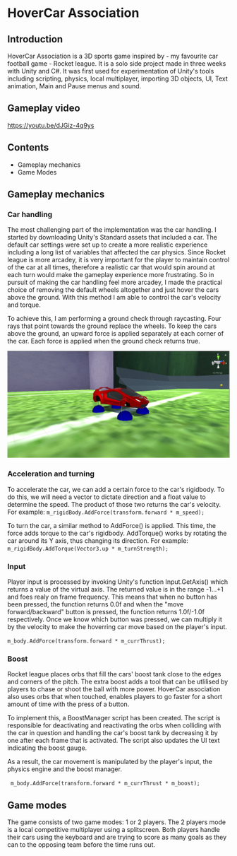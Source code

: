 # HoverCar Association #

## Introduction ##
HoverCar Association is a 3D sports game inspired by - my favourite car football game - Rocket league. It is a solo side project made in three weeks with Unity and C#. It was first used for experimentation of Unity's tools including scripting, physics, local multiplayer, importing 3D objects, UI, Text animation, Main and Pause menus and sound.


## Gameplay video ##

https://youtu.be/dJGiz-4q9ys

## Contents ##

* Gameplay mechanics
* Game Modes

## Gameplay mechanics ##

### Car handling ###
The most challenging part of the implementation was the car handling. I started by downloading Unity's Standard assets that included a car. The default car settings were set up to create a more realistic experience including a long list of variables that affected the car physics. Since Rocket league is more arcadey, it is very important for the player to maintain control of the car at all times, therefore a realistic car that would spin around at each turn would make the gameplay experience more frustrating. So in pursuit of making the car handling feel more arcadey, I made the practical choice of removing the default wheels altogether and just hover the cars above the ground. With this method I am able to control the car's velocity and torque. 

To achieve this, I am performing a ground check through raycasting. Four rays that point towards the ground replace the wheels. To keep the cars above the ground, an upward force is applied separately at each corner of the car. Each force is applied when the ground check returns true.

![ScreenShot](https://github.com/hristomanos/HoverCarAssociation/blob/master/HoverCar.png)

### Acceleration and turning ###
To accelerate the car, we can add a certain force to the car's rigidbody. To do this, we will need a vector to dictate direction and a float value to determine the speed. The product of those two returns the car's velocity. For example: `m_rigidBody.AddForce(transform.forward * m_speed);` 

To turn the car, a similar method to AddForce() is applied. This time, the force adds torque to the car's rigidbody. AddTorque() works by rotating the car around its Y axis, thus changing its direction. For example: `m_rigidBody.AddTorque(Vector3.up * m_turnStrength);`

### Input ###

Player input is processed by invoking Unity's function Input.GetAxis() which returns a value of the virtual axis. The returned value is in the range -1...+1 and foes realy on frame frequency. This means that when no button has been pressed, the function returns 0.0f and when the "move forward/backward" button is pressed, the function returns 1.0f/-1.0f respectively. Once we know which button was pressed, we can multiply it by the velocity to make the hoverring car move based on the player's input.

`m_body.AddForce(transform.forward * m_currThrust);`

### Boost ###

Rocket league places orbs that fill the cars' boost tank close to the edges and corners of the pitch. The extra boost adds a tool that can be utlilised by players to chase or shoot the ball with more power. HoverCar association also uses orbs that when touched, enables players to go faster for a short amount of time with the press of a button.

To implement this, a BoostManager script has been created. The script is responsible for deactivating and reactivating the orbs when colliding with the car in question and handling the car's boost tank by decreasing it by one after each frame that is activated. The script also updates the UI text indicating the boost gauge.

As a result, the car movement is manipulated by the player's input, the physics engine and the boost manager.

` m_body.AddForce(transform.forward * m_currThrust * m_boost);`


## Game modes ##
The game consists of two game modes: 1 or 2 players.
The 2 players mode is a local competitive multiplayer using a splitscreen. Both players handle their cars using the keyboard and are trying to score as many goals as they can to the opposing team before the time runs out.
